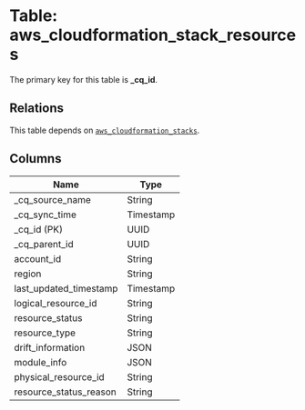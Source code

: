 # Table: aws_cloudformation_stack_resources



The primary key for this table is **_cq_id**.

## Relations
This table depends on [`aws_cloudformation_stacks`](aws_cloudformation_stacks.md).

## Columns
| Name          | Type          |
| ------------- | ------------- |
|_cq_source_name|String|
|_cq_sync_time|Timestamp|
|_cq_id (PK)|UUID|
|_cq_parent_id|UUID|
|account_id|String|
|region|String|
|last_updated_timestamp|Timestamp|
|logical_resource_id|String|
|resource_status|String|
|resource_type|String|
|drift_information|JSON|
|module_info|JSON|
|physical_resource_id|String|
|resource_status_reason|String|
